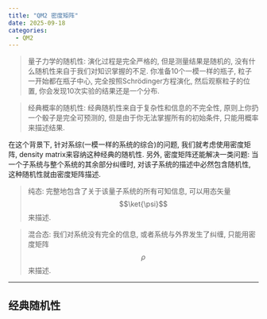 ```yaml
---
title: "QM2 密度矩阵"
date: 2025-09-18
categories:
  - QM2
---
```


> 量子力学的随机性:
> 演化过程是完全严格的, 但是测量结果是随机的, 没有什么随机性来自于我们对知识掌握的不足.
> 你准备10个一模一样的瓶子, 粒子一开始都在瓶子中心, 完全按照Schrödinger方程演化, 然后观察粒子的位置, 你会发现10次实验的结果还是一个分布.

> 经典概率的随机性:
> 经典随机性来自于复杂性和信息的不完全性, 原则上你扔一个骰子是完全可预测的, 但是由于你无法掌握所有的初始条件, 只能用概率来描述结果.

在这个背景下, 针对系综(一模一样的系统的综合)的问题, 我们就考虑使用密度矩阵, density matrix来容纳这种经典的随机性.
另外, 密度矩阵还能解决一类问题: 当一个子系统与整个系统的其余部分纠缠时, 对该子系统的描述中必然包含随机性, 这种随机性就由密度矩阵描述.

> 纯态:
> 完整地包含了关于该量子系统的所有可知信息, 可以用态矢量 $$\ket{\psi}$$ 来描述.

> 混合态:
> 我们对系统没有完全的信息, 或者系统与外界发生了纠缠, 只能用密度矩阵 $$\rho$$ 来描述.

---
## 经典随机性